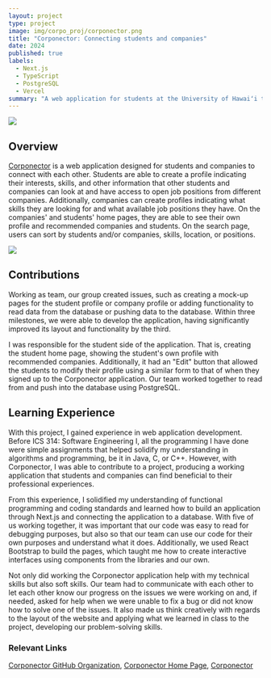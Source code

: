 ```yaml
---
layout: project
type: project
image: img/corpo_proj/corponector.png
title: "Corponector: Connecting students and companies"
date: 2024
published: true
labels:
  - Next.js
  - TypeScript
  - PostgreSQL
  - Vercel
summary: "A web application for students at the University of Hawaiʻi to connect with companies and companies to connect with candidates for positions."
---
```


<img class="img-fluid" src="../img/corpo_proj/home_page.png">

## Overview
<a href="https://corponector.github.io/">Corponector</a> is a web application designed for students and companies to connect with each other. Students are able to create a profile indicating their interests, skills, and other information that other students and companies can look at and have access to open job positions from different companies. Additionally, companies can create profiles indicating what skills they are looking for and what available job positions they have. On the companies' and students' home pages, they are able to see their own profile and recommended companies and students. On the search page, users can sort by students and/or companies, skills, location, or positions.

<img class="img-fluid" src="../img/corpo_proj/search.png">

## Contributions
Working as team, our group created issues, such as creating a mock-up pages for the student profile or company profile or adding functionality to read data from the database or pushing data to the database. Within three milestones, we were able to develop the application, having significantly improved its layout and functionality by the third.

I was responsible for the student side of the application. That is, creating the student home page, showing the student's own profile with recommended companies. Additionally, it had an "Edit" button that allowed the students to modify their profile using a similar form to that of when they signed up to the Corponector application. Our team worked together to read from and push into the database using PostgreSQL.

## Learning Experience
With this project, I gained experience in web application development. Before ICS 314: Software Engineering I, all the programming I have done were simple assignments that helped solidify my understanding in algorithms and programming, be it in Java, C, or C++. However, with Corponector, I was able to contribute to a project, producing a working application that students and companies can find beneficial to their professional experiences.

From this experience, I solidified my understanding of functional programming and coding standards and learned how to build an application through Next.js and connecting the application to a database. With five of us working together, it was important that our code was easy to read for debugging purposes, but also so that our team can use our code for their own purposes and understand what it does. Additionally, we used React Bootstrap to build the pages, which taught me how to create interactive interfaces using components from the libraries and our own.

Not only did working the Corponector application help with my technical skills but also soft skills. Our team had to communicate with each other to let each other know our progress on the issues we were working on and, if needed, asked for help when we were unable to fix a bug or did not know how to solve one of the issues. It also made us think creatively with regards to the layout of the website and applying what we learned in class to the project, developing our problem-solving skills.

### Relevant Links
<a href="https://github.com/corponector/">Corponector GitHub Organization</a>,
<a href="https://corponector.github.io/">Corponector Home Page</a>,
<a href="https://corponector.vercel.app/">Corponector</a>


